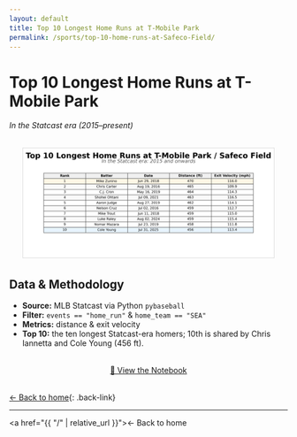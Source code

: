 ```yaml
---
layout: default
title: Top 10 Longest Home Runs at T-Mobile Park
permalink: /sports/top-10-home-runs-at-Safeco-Field/
---
```


# Top 10 Longest Home Runs at T-Mobile Park

_In the Statcast era (2015–present)_

<div style="text-align:center; margin:2rem 0;">
  <img
    src="/assets/Top_10_Home_runs_Tmobile.png"
    alt="Top 10 Homers Table"
    style="max-width:90%; height:auto; border:1px solid #ddd;"
  >
</div>

## Data & Methodology

- **Source:** MLB Statcast via Python `pybaseball`  
- **Filter:** `events == "home_run"` & `home_team == "SEA"`  
- **Metrics:** distance & exit velocity  
- **Top 10:** the ten longest Statcast-era homers; 10th is shared by Chris Iannetta and Cole Young (456 ft).


<div style="text-align:center; margin:2rem 0;">
  <a
    href="/notebooks/top10_home_runs.ipynb"
    class="btn btn-primary"
  >📓 View the Notebook</a>
</div>

[← Back to home](/){: .back-link}


<hr>

<a href="{{ "/" | relative_url }}">← Back to home</a>

